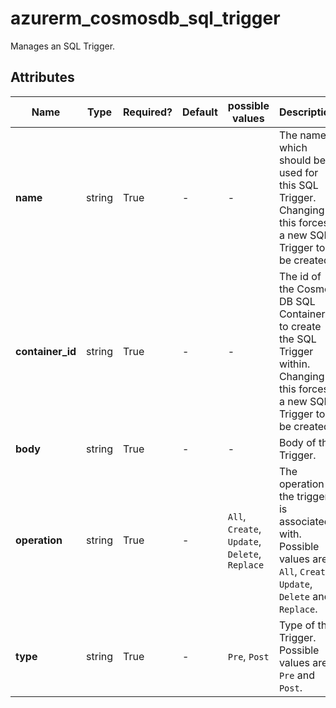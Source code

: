 # azurerm_cosmosdb_sql_trigger

Manages an SQL Trigger.

## Attributes

| Name | Type | Required? | Default  | possible values | Description |
| ---- | ---- | --------- | -------- | ----------- | ----------- |
| **name** | string | True | -  |  -  | The name which should be used for this SQL Trigger. Changing this forces a new SQL Trigger to be created. | 
| **container_id** | string | True | -  |  -  | The id of the Cosmos DB SQL Container to create the SQL Trigger within. Changing this forces a new SQL Trigger to be created. | 
| **body** | string | True | -  |  -  | Body of the Trigger. | 
| **operation** | string | True | -  |  `All`, `Create`, `Update`, `Delete`, `Replace`  | The operation the trigger is associated with. Possible values are `All`, `Create`, `Update`, `Delete` and `Replace`. | 
| **type** | string | True | -  |  `Pre`, `Post`  | Type of the Trigger. Possible values are `Pre` and `Post`. | 

